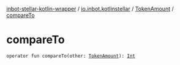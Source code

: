 [inbot-stellar-kotlin-wrapper](../../index.md) / [io.inbot.kotlinstellar](../index.md) / [TokenAmount](index.md) / [compareTo](./compare-to.md)

# compareTo

`operator fun compareTo(other: `[`TokenAmount`](index.md)`): `[`Int`](https://kotlinlang.org/api/latest/jvm/stdlib/kotlin/-int/index.html)